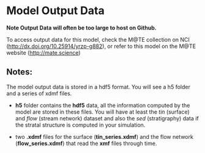 # Model Output Data

**Note Output Data will often be too large to host on Github.** 

To access output data for this model, check the M@TE collection on NCI (http://dx.doi.org/10.25914/yrzp-g882), or refer to this model on the M@TE website (http://mate.science)


## Notes:
The model output data is stored in a hdf5 format. You will see a h5 folder and a series of xdmf files. 
- **h5** folder contains the **hdf5** data, all the information computed by the model are stored in these files. You will have at least the *tin* (surface) and *flow* (stream network) dataset and also the *sed* (stratigraphy) data if the stratal structure is computed in your simulation.

- two **.xdmf** files for the surface (**tin_series.xdmf**) and the flow network (**flow_series.xdmf**) that read the **xmf** files through time.
